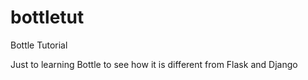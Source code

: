 # bottletut
Bottle Tutorial

Just to learning Bottle to see how it is different from Flask and Django
